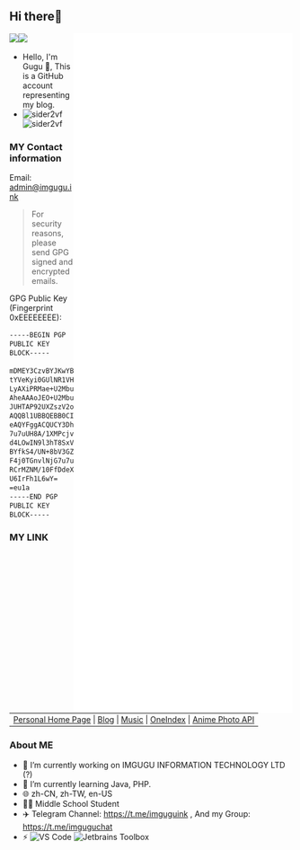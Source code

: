 ## Hi there👋

<a href="https://github.com/sider2vf"><img src="https://avatars.githubusercontent.com/u/116246824?v=4" height=120 /><img height=120 src="https://streak-stats.demolab.com?user=sider2vf&hide_border=true"><img align="right" width="390" src="https://github.com/sider2vf/sider2vf/blob/main/github-metrics.svg"></a> 

- Hello, I'm Gugu 👋, This is a GitHub account representing my blog.
- ![sider2vf](https://komarev.com/ghpvc/?username=sider2vf) ![sider2vf](https://visitor-badge.deta.dev/badge?page_id=sider2vf.profile)


### MY Contact information
 
Email: admin@imgugu.ink

> For security reasons, please send GPG signed and encrypted emails.

GPG Public Key (Fingerprint 0xEEEEEEEE):

```
-----BEGIN PGP PUBLIC KEY BLOCK-----

mDMEY3CzvBYJKwYBBAHaRw8BAQdAw2XJWX/M+AcTW7B6flgOOAr1wFKE3Axj5ZmU
tYVeKyi0GUlNR1VHVSA8YWRtaW5AaW1ndWd1Lmluaz6IkwQTFgoAOxYhBJ9QHuK6
LyAXiPRMae+U2Mbu7u7uBQJjcOH1AhsDBQsJCAcCAiICBhUKCQgLAgQWAgMBAh4H
AheAAAoJEO+U2Mbu7u7ucb8BAJjxsu55urUaQTURG7BeRjJQWQ8bZHc6Qyb/ShRo
JUHTAP92UXZszV2o54e1y7GMA8UDsyXoQ9HQKyeU7LOOogoMAbg4BGNw0+cSCisG
AQQBl1UBBQEBB0CILvnyL0T7Gped8pZEkHqHVJffj6vSNF5dmWkkafo6eAMBCAeI
eAQYFggACQUCY3DhLQIbDAAhCRDvlNjG7u7u7hYhBJ9QHuK6LyAXiPRMae+U2Mbu
7u7uUH8A/1XMPcjvPahroP9ORdE8SAMRNjLOzb4uolKkURfwXFiIAP9+n80SxUFJ
d4LOwIN9l3hT8SxVktKuxNb01qe4H6jlBrgzBGNyK6gWCSsGAQQB2kcPAQEHQAXk
BYfkS4/UN+8bV3GZxNdS4himO3TsAI/6chTOKtZtiHgEGBYKACAWIQSfUB7iui8g
F4j0TGnvlNjG7u7u7gUCY3IrqAIbIAAKCRDvlNjG7u7u7vSwAP9XjfS+4ITaazb/
RCrMZNM/10FfDdeXhk8jBmnWvXWBgwD9H5bjYCBUO720vNhgkEK12DqPwoAuIQ84
U6IrFh1L6wY=
=eu1a
-----END PGP PUBLIC KEY BLOCK-----
```

### MY LINK
<table><tr><td><a href="https://imgugu.ink">Personal Home Page</a> |
<a href="https://blog.imgugu.ink">Blog</a> |
<a href="https://music.imgugu.ink/">Music</a> |
<a href="https://cloud.imgugu.ink/">OneIndex</a> |
<a href="https://moe.imgugu.ink/">Anime Photo API</a></td></tr></table>

### About ME
- 🔭 I’m currently working on IMGUGU INFORMATION TECHNOLOGY LTD (?)
- 🌱 I’m currently learning Java, PHP.
- 🌐 zh-CN, zh-TW, en-US
- 👨‍🎓 Middle School Student
- ✈️ Telegram Channel: https://t.me/imguguink , And my Group: https://t.me/imguguchat
- ⚡ ![VS Code](http://img.shields.io/badge/-VS%20Code-007ACC?style=flat-square&logo=visual-studio-code&logoColor=ffffff) ![Jetbrains Toolbox](https://img.shields.io/badge/Jetbrains-Toolbox-007ACC?style=flat-square&logo=intellij-idea&logoColor=ffffff) 
